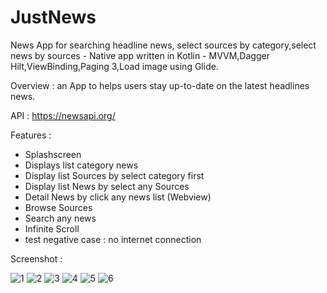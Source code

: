 # JustNews
News App for searching headline news, select sources by category,select news by sources - Native app written in Kotlin - 
MVVM,Dagger Hilt,ViewBinding,Paging 3,Load image using Glide.

Overview : an App to helps users stay up-to-date on the latest headlines news.

API : https://newsapi.org/

Features :

- Splashscreen
- Displays list category news
- Display list Sources by select category first
- Display list News by select any Sources
- Detail News by click any news list (Webview)
- Browse Sources
- Search any news
- Infinite Scroll
- test negative case : no internet connection

Screenshot :

![1](https://github.com/IrvanWijayaSardam/NewsApi/blob/master/image/SplashScreen.png)
![2](https://raw.githubusercontent.com/IrvanWijayaSardam/NewsApi/master/image/Detail.png)
![3](https://raw.githubusercontent.com/IrvanWijayaSardam/NewsApi/master/image/Articles.png)
![4](https://raw.githubusercontent.com/IrvanWijayaSardam/NewsApi/master/image/InternetStatus.png)
![5](https://github.com/IrvanWijayaSardam/NewsApi/blob/master/image/SourceNews.png)
![6](https://github.com/IrvanWijayaSardam/NewsApi/blob/master/image/SourcInfo.png)